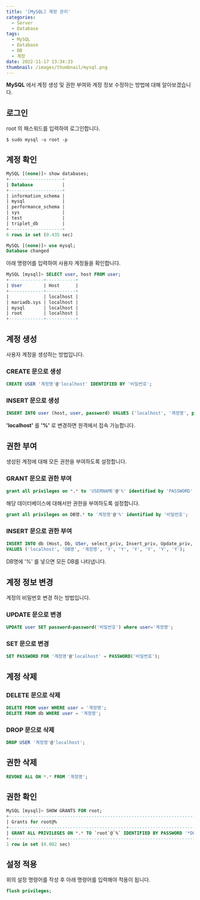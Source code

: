 ```yaml
---
title: '[MySQL] 계정 관리'
categories:
  - Server
  - Database
tags:
  - MySQL
  - Database
  - DB
  - 계정
date: 2022-11-17 13:34:33
thumbnail: /images/thumbnail/mysql.png
---
```


**MySQL** 에서 계정 생성 및 권한 부여와 계정 정보 수정하는 방법에 대해 알아보겠습니다.

## 로그인

root 의 패스워드를 입력하여 로그인합니다.

```shell
$ sudo mysql -u root -p
```

## 계정 확인

```sql
MySQL [(none)]> show databases;
+--------------------+
| Database           |
+--------------------+
| information_schema |
| mysql              |
| performance_schema |
| sys                |
| test               |
| triplet_db         |
+--------------------+
6 rows in set (0.435 sec)

MySQL [(none)]> use mysql;
Database changed
```

아래 명령어를 입력하여 사용자 계정들을 확인합니다.

```sql
MySQL [mysql]> SELECT user, host FROM user;
+-------------+-----------+
| User        | Host      |
+-------------+-----------+
|             | localhost |
| mariadb.sys | localhost |
| mysql       | localhost |
| root        | localhost |
+-------------+-----------+
```

## 계정 생성

사용자 계정을 생성하는 방법입니다.

### CREATE 문으로 생성

```sql
CREATE USER '계정명'@'localhost' IDENTIFIED BY '비밀번호';
```

### INSERT 문으로 생성

```sql
INSERT INTO user (host, user, password) VALUES ('localhost', '계정명', password('비밀번호'));
```

**'localhost'** 를 **'%'** 로 변경하면 원격에서 접속 가능합니다.

## 권한 부여

생성된 계정에 대해 모든 권한을 부여하도록 설정합니다.

### GRANT 문으로 권한 부여

```sql
grant all privileges on *.* to 'USERNAME'@'%' identified by 'PASSWORD';
```

해당 데이터베이스에 대해서만 권한을 부여하도록 설정합니다.

```sql
grant all privileges on DB명.* to '계정명'@'%' identified by '비밀번호';
```

### INSERT 문으로 권한 부여

```sql
INSERT INTO db (Host, Db, USer, select_priv, Insert_priv, Update_priv, Delete_priv, Create_priv, Drop_priv)
VALUES ('localhost', 'DB명', '계정명', 'Y', 'Y', 'Y', 'Y', 'Y', 'Y');
```

DB명에 '%' 를 넣으면 모든 DB를 나타냅니다.

## 계정 정보 변경

계정의 비밀번호 변경 하는 방법입니다.

### UPDATE 문으로 변경

```sql
UPDATE user SET password=password('비밀번호') where user='계정명';
```

### SET 문으로 변경

```sql
SET PASSWORD FOR '계정명'@'localhost' = PASSWORD('비밀번호');
```

## 계정 삭제

### DELETE 문으로 삭제

```sql
DELETE FROM user WHERE user = '계정명';
DELETE FROM db WHERE user = '계정명';
```

### DROP 문으로 삭제

```sql
DROP USER '계정명'@'localhost';
```

## 권한 삭제

```sql
REVOKE ALL ON *.* FROM '계정명';
```

## 권한 확인

```sql
MySQL [mysql]> SHOW GRANTS FOR root;
+--------------------------------------------------------------------------------------------------------------+
| Grants for root@%                                                                                            |
+--------------------------------------------------------------------------------------------------------------+
| GRANT ALL PRIVILEGES ON *.* TO `root`@`%` IDENTIFIED BY PASSWORD '*D08D94B3E46A8CCDA5F1682F57F8BE24F5FD1C79' |
+--------------------------------------------------------------------------------------------------------------+
1 row in set (0.002 sec)
```

## 설정 적용

위의 설정 명령어를 작성 후 아래 명령어를 입력해야 적용이 됩니다.

```sql
flush privileges;
```
